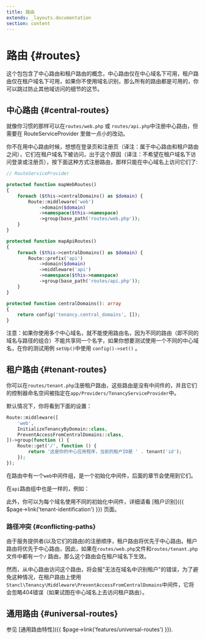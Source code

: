 ```yaml
---
title: 路由
extends: _layouts.documentation
section: content
---
```


# 路由 {#routes}

这个包包含了中心路由和租户路由的概念，中心路由仅在中心域名下可用，租户路由仅在租户域名下可用，如果你不使用域名识别，那么所有的路由都是可用的，你可以跳过防止其他域访问的细节的这节。

## 中心路由 {#central-routes}

就像你习惯的那样可以在`routes/web.php` 或 `routes/api.php`中注册中心路由，但需要在 RouteServiceProvider 里做一点小的改动。

你不在用中心路由时候，想想在登录页和注册页（译注：属于中心路由和租户路由之间），它们在租户域名下被访问，出于这个原因（译注：不希望在租户域名下访问登录或注册页），按下面这种方式注册路由，那样只能在中心域名上访问它们了:

```php
// RouteServiceProvider

protected function mapWebRoutes()
{
    foreach ($this->centralDomains() as $domain) {
        Route::middleware('web')
            ->domain($domain)
            ->namespace($this->namespace)
            ->group(base_path('routes/web.php'));
    }
}

protected function mapApiRoutes()
{
    foreach ($this->centralDomains() as $domain) {
        Route::prefix('api')
            ->domain($domain)
            ->middleware('api')
            ->namespace($this->namespace)
            ->group(base_path('routes/api.php'));
    }
}

protected function centralDomains(): array
{
    return config('tenancy.central_domains', []);
}
```

注意：如果你使用多个中心域名，就不能使用路由名，因为不同的路由（即不同的域名与路径的组合）不能共享同一个名字，如果你想要测试使用一个不同的中心域名，在你的测试用例 `setUp()`中使用 `config()->set()` 。

## 租户路由 {#tenant-routes}

你可以在`routes/tenant.php`注册租户路由，这些路由是没有中间件的，并且它们的控制器命名空间被指定在`app/Providers/TenancyServiceProvider`中。

默认情况下，你将看到下面的设置：

```php
Route::middleware([
    'web',
    InitializeTenancyByDomain::class,
    PreventAccessFromCentralDomains::class,
])->group(function () {
    Route::get('/', function () {
        return '这是你的中心应用程序，当前的租户ID是 ' . tenant('id');
    });
});
```
在路由中有一个`web`中间件组，是一个初始化中间件，后面的章节会使用到它们。

在`api`路由组中也是一样的，例如：

此外，你可以为每个域名使用不同的初始化中间件，详细请看  [租户识别]({{ $page->link('tenant-identification') }}) 页面。

### 路径冲突 {#conflicting-paths}

由于服务提供者(以及它们的路由)的注册顺序，租户路由将优先于中心路由。租户路由将优先于中心路由，因此，如果在`routes/web.php`文件和`routes/tenant.php`文件中都有一个`/` 路由，那么这个路由会在租户域名下生效。

然而，从中心路由访问这个路由，将会报"无法在域名中识别租户"的错误，为了避免这种情况，在租户路由上使用`Stancl\Tenancy\Middleware\PreventAccessFromCentralDomains`中间件，它将会忽略404错误（如果试图在中心域名上去访问租户路由）。

## 通用路由 {#universal-routes}

参见 [通用路由特性]({{ $page->link('features/universal-routes') }}).
